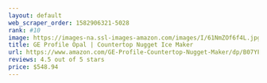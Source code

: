 ```yaml
---
layout: default 
﻿web_scraper_order: 1582906321-5028
rank: #10
image: https://images-na.ssl-images-amazon.com/images/I/61NmZOf6f4L.jpg
title: GE Profile Opal | Countertop Nugget Ice Maker
url: https://www.amazon.com/GE-Profile-Countertop-Nugget-Maker/dp/B07YF9SGBW/ref=zg_mw_appliances_10?_encoding=UTF8&psc=1&refRID=M7PB36KB41DN6B2Q64BK
reviews: 4.5 out of 5 stars
price: $548.94 
---
```

